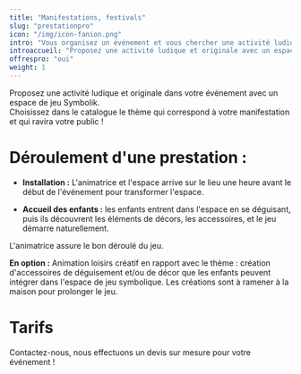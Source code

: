 ```yaml
---
title: "Manifestations, festivals"
slug: "prestationpro"
icon: "/img/icon-fanion.png"
intro: "Vous organisez un événement et vous chercher une activité ludique originale ? <br>Symbolik vous propose ses espaces de jeux."
introaccueil: "Proposez une activité ludique et originale avec un espace symbolique."
offrespro: "oui"
weight: 1
---
```

Proposez une activité ludique et originale dans votre événement avec un espace de jeu Symbolik.  
Choisissez dans le catalogue le thème qui correspond à votre manifestation et qui ravira votre public !

# Déroulement d'une prestation :

- **Installation :** L'animatrice et l'espace arrive sur le lieu une heure avant le début de l'événement pour transformer l'espace.<br>

- **Accueil des enfants :** les enfants entrent dans l'espace en se déguisant, puis ils découvrent les éléments de décors, les accessoires, et le jeu démarre naturellement.<br>

L'animatrice assure le bon déroulé du jeu.<br>

**En option :** Animation loisirs créatif en rapport avec le thème : création d'accessoires de déguisement et/ou de décor que les enfants peuvent intégrer dans l'espace de jeu symbolique. Les créations sont à ramener à la maison pour prolonger le jeu.<br>

# Tarifs

Contactez-nous, nous effectuons un devis sur mesure pour votre événement !
